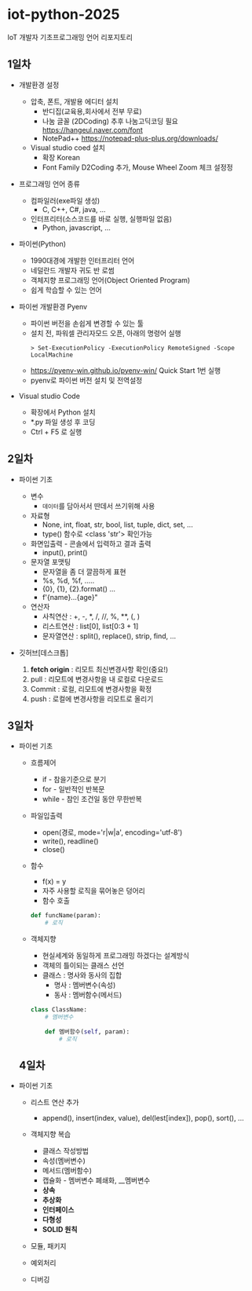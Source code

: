 # iot-python-2025
IoT 개발자 기초프로그래밍 언어 리포지토리

## 1일차
- 개발환경 설정
    - 압축, 폰트, 개발용 에디터 설치
        - 반디집(교육용,회사에서 전부 무료)
        - 나눔 글꼴 (2DCoding) 추후 나눔고딕코딩 필요 https://hangeul.naver.com/font
        - NotePad++ https://notepad-plus-plus.org/downloads/
    - Visual studio coed 설치
        - 확장 Korean
        - Font Family D2Coding 추가, Mouse Wheel Zoom 체크 설정정

- 프로그래밍 언어 종류
    - 컴파일러(exe파일 생성)
        - C, C++, C#, java, ...
    - 인터프리터(소스코드를 바로 실행, 실행파일 없음)
        - Python, javascript, ...
    
- 파이썬(Python)
    - 1990대경에 개발한 인터프리터 언어
    - 네덜란드 개발자 귀도 반 로썸
    - 객체지향 프로그래밍 언어(Object Oriented Program)
    - 쉽게 학습할 수 있는 언어

- 파이썬 개발환경 Pyenv
    - 파이썬 버전을 손쉽게 변경할 수 있는 툴
    - 설치 전, 파워셀 관리자모드 오픈, 아래의 명령어 실행
        ```Shell
        > Set-ExecutionPolicy -ExecutionPolicy RemoteSigned -Scope LocalMachine
        ```
    - https://pyenv-win.github.io/pyenv-win/ Quick Start 1번 실행
    - pyenv로 파이썬 버전 설치 및 전역설정

- Visual studio Code
    - 확장에서 Python 설치
    - *.py 파일 생성 후 코딩
    - Ctrl + F5 로 실행

## 2일차
- 파이썬 기초
    - 변수
        - `데이터`를 담아서서 딴데서 쓰기위해 사용
    - 자료형
        - None, int, float, str, bool, list, tuple, dict, set, ...
        - type() 함수로 <class 'str'> 확인가능
    - 화면입출력 - 콘솔에서 입력하고 결과 출력
        - input(), print()
    - 문자열 포맷팅
        - 문자열을 좀 더 깔끔하게 표현
        - %s, %d, %f, .....
        - {0}, {1}, {2}.format() ...
        - f'{name}...{age}"
    - 연산자
        - 사칙연산 : +, -, *, /, //, %, **, (, )
        - 리스트연산 : list[0], list[0:3 + 1]
        - 문자열연산 : split(), replace(), strip, find, ...


- 깃허브[데스크톱]
    1. **fetch origin** : 리모트 최신변경사항 확인(중요!)
    2. pull : 리모트에 변경사항을 내 로컬로 다운로드
    3. Commit : 로컬, 리모트에 변경사항을 확정
    4. push : 로컬에 변경사항을 리모트로 올리기
   
    
## 3일차
- 파이썬 기초
    - 흐름제어
        - if - 참을기준으로 분기
        - for - 일반적인 반복문
        - while - 참인 조건일 동안 무한반복
    - 파일입출력
        - open(경로, mode='r|w|a', encoding='utf-8')
        - write(), readline()
        - close()
    - 함수
        - f(x) = y
        - 자주 사용할 로직을 묶어놓은 덩어리
        - 함수 호출
        ```python
        def funcName(param):
            # 로직
        ```
    - 객체지향
        - 현실세계와 동일하게 프로그래밍 하겠다는 설계방식
        - 객체의 틀이되는 클래스 선언
        - 클래스 : 명사와 동사의 집합
            - 명사 : 멤버변수(속성)
            - 동사 : 멤버함수(메서드)

        ```python
        class ClassName:
            # 멤버변수
            
            def 멤버함수(self, param):
                # 로직
        ```

    ## 4일차
- 파이썬 기초
    - 리스트 연산 추가
        - append(), insert(index, value), del(lest[index]), pop(), sort(), ...
    - 객체지향 복습
        - 클래스 작성방법
        - 속성(멤버변수)
        - 메서드(멤버함수)
        - 캡슐화 - 멤버변수 폐쇄화, __멤버변수
        - **상속**
        - **추상화**
        - **인터페이스**
        - **다형성**
        - **SOLID 원칙**

    - 모듈, 패키지
    - 예외처리
    - 디버깅
